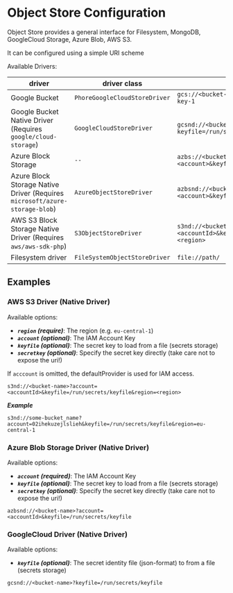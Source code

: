 # Object Store Configuration

Object Store provides a general interface for Filesystem, MongoDB, GoogleCloud Storage, Azure Blob, AWS S3.

It can be configured using a simple URI scheme

Available Drivers:

| driver | driver class | example |
|--------|-------------|---------|
| Google Bucket                                                                 | `PhoreGoogleCloudStoreDriver`     | `gcs://<bucket-name>?keyfile=/run/secrets/google-key-1` |
| Google Bucket Native Driver (Requires `google/cloud-storage`)                 | `GoogleCloudStoreDriver`          | `gcsnd://<bucket-name>?keyfile=/run/secrets/google-key-1` |
| Azure Block Storage                                                           | `--`          | `azbs://<bucket-name>?account=<account>&keyfile=/run/secrets/az-key-1` |
| Azure Block Storage Native Driver (Requires `microsoft/azure-storage-blob`)   | `AzureObjectStoreDriver`          | `azbsnd://<bucket-name>?account=<account>&keyfile=/run/secrets/az-key-1` |
| AWS S3 Block Storage Native Driver (Requires `aws/aws-sdk-php`)               | `S3ObjectStoreDriver`             | `s3nd://<bucket-name>?account=<accountId>&keyfile=/run/secrets/keyfile&region=<region>` |
| Filesystem driver                                                             | `FileSystemObjectStoreDriver`     | `file://path/` |
   


## Examples

### AWS S3 Driver (Native Driver)

Available options:
- ***`region` (require)***: The region (e.g. `eu-central-1`)
- ***`account` (optional)***: The IAM Account Key
- ***`keyfile` (optional)***: The secret key to load from a file (secrets storage)
- ***`secretkey` (optional)***: Specify the secret key directly (take care not to expose the uri!)

If `acccount` is omitted, the defaultProvider is used for IAM access.

```
s3nd://<bucket-name>?account=<accountId>&keyfile=/run/secrets/keyfile&region=<region>
```
***Example***

```
s3nd://some-bucket_name?account=02ihekuzejlslieh&keyfile=/run/secrets/keyfile&region=eu-central-1
```

### Azure Blob Storage Driver (Native Driver)
Available options:
- ***`account` (required)***: The IAM Account Key
- ***`keyfile` (optional)***: The secret key to load from a file (secrets storage)
- ***`secretkey` (optional)***: Specify the secret key directly (take care not to expose the uri!)

```
azbsnd://<bucket-name>?account=<accountId>&keyfile=/run/secrets/keyfile
```

### GoogleCloud Driver (Native Driver)
Available options:
- ***`keyfile` (optional)***: The secret identity file (json-format) to from a file (secrets storage)

```
gcsnd://<bucket-name>?keyfile=/run/secrets/keyfile
```
